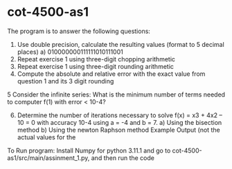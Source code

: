 # cot-4500-as1
The program is to answer the following questions:
1) Use double precision, calculate the resulting values (format to 5 decimal places)
a) 010000000111111010111001
2) Repeat exercise 1 using three-digit chopping arithmetic
3) Repeat exercise 1 using three-digit rounding arithmetic
4) Compute the absolute and relative error with the exact value from question 1 and its 3 digit
rounding

5 Consider the infinite series: 
What is the minimum number of terms needed to computer f(1) with error < 10-4?

6) Determine the number of iterations necessary to solve f(x) = x3 + 4x2 – 10 = 0 with
accuracy 10-4 using a = -4 and b = 7.
a) Using the bisection method
b) Using the newton Raphson method
Example Output (not the actual values for the 

To Run program: Install Numpy for python 3.11.1 and go to cot-4500-as1/src/main/assinment_1.py, and then run the code 
